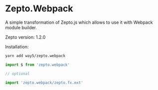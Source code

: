 Zepto.Webpack
=======

A simple transformation of Zepto.js which allows to use it with Webpack module builder. 

Zepto version: 1.2.0

Installation:

```bash
yarn add way5/zepto.webpack
```

```javascript
import $ from 'zepto.webpack'

// optional

import 'zepto.webpack/zepto.fx.ext'
```